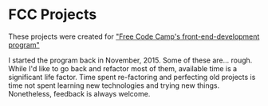 # FCC Projects

These projects were created for ["Free Code Camp's front-end-development program"](http://www.freecodecamp.com/mfogleman)

I started the program back in November, 2015.  Some of these are... rough.  While I'd like to go back and refactor most of them, available time is a significant life factor.  Time spent re-factoring and perfecting old projects is time not spent learning new technologies and trying new things.  Nonetheless, feedback is always welcome.  


